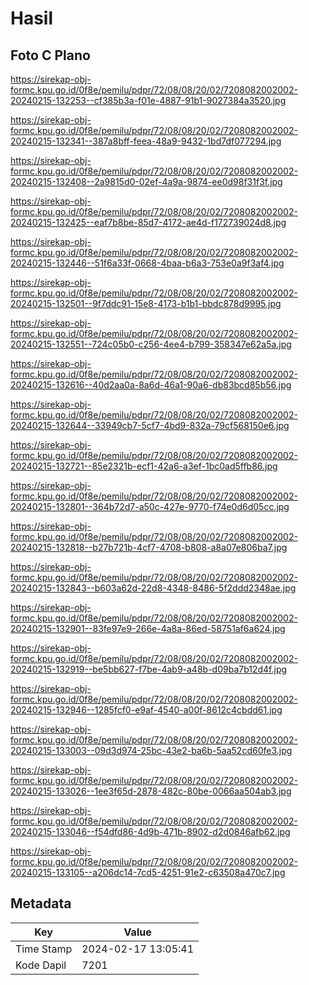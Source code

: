 # Hasil

## Foto C Plano

https://sirekap-obj-formc.kpu.go.id/0f8e/pemilu/pdpr/72/08/08/20/02/7208082002002-20240215-132253--cf385b3a-f01e-4887-91b1-9027384a3520.jpg

https://sirekap-obj-formc.kpu.go.id/0f8e/pemilu/pdpr/72/08/08/20/02/7208082002002-20240215-132341--387a8bff-feea-48a9-9432-1bd7df077294.jpg

https://sirekap-obj-formc.kpu.go.id/0f8e/pemilu/pdpr/72/08/08/20/02/7208082002002-20240215-132408--2a9815d0-02ef-4a9a-9874-ee0d98f31f3f.jpg

https://sirekap-obj-formc.kpu.go.id/0f8e/pemilu/pdpr/72/08/08/20/02/7208082002002-20240215-132425--eaf7b8be-85d7-4172-ae4d-f172739024d8.jpg

https://sirekap-obj-formc.kpu.go.id/0f8e/pemilu/pdpr/72/08/08/20/02/7208082002002-20240215-132446--51f6a33f-0668-4baa-b6a3-753e0a9f3af4.jpg

https://sirekap-obj-formc.kpu.go.id/0f8e/pemilu/pdpr/72/08/08/20/02/7208082002002-20240215-132501--9f7ddc91-15e8-4173-b1b1-bbdc878d9995.jpg

https://sirekap-obj-formc.kpu.go.id/0f8e/pemilu/pdpr/72/08/08/20/02/7208082002002-20240215-132551--724c05b0-c256-4ee4-b799-358347e62a5a.jpg

https://sirekap-obj-formc.kpu.go.id/0f8e/pemilu/pdpr/72/08/08/20/02/7208082002002-20240215-132616--40d2aa0a-8a6d-46a1-90a6-db83bcd85b56.jpg

https://sirekap-obj-formc.kpu.go.id/0f8e/pemilu/pdpr/72/08/08/20/02/7208082002002-20240215-132644--33949cb7-5cf7-4bd9-832a-79cf568150e6.jpg

https://sirekap-obj-formc.kpu.go.id/0f8e/pemilu/pdpr/72/08/08/20/02/7208082002002-20240215-132721--85e2321b-ecf1-42a6-a3ef-1bc0ad5ffb86.jpg

https://sirekap-obj-formc.kpu.go.id/0f8e/pemilu/pdpr/72/08/08/20/02/7208082002002-20240215-132801--364b72d7-a50c-427e-9770-f74e0d6d05cc.jpg

https://sirekap-obj-formc.kpu.go.id/0f8e/pemilu/pdpr/72/08/08/20/02/7208082002002-20240215-132818--b27b721b-4cf7-4708-b808-a8a07e806ba7.jpg

https://sirekap-obj-formc.kpu.go.id/0f8e/pemilu/pdpr/72/08/08/20/02/7208082002002-20240215-132843--b603a62d-22d8-4348-8486-5f2ddd2348ae.jpg

https://sirekap-obj-formc.kpu.go.id/0f8e/pemilu/pdpr/72/08/08/20/02/7208082002002-20240215-132901--83fe97e9-266e-4a8a-86ed-58751af6a624.jpg

https://sirekap-obj-formc.kpu.go.id/0f8e/pemilu/pdpr/72/08/08/20/02/7208082002002-20240215-132919--be5bb627-f7be-4ab9-a48b-d09ba7b12d4f.jpg

https://sirekap-obj-formc.kpu.go.id/0f8e/pemilu/pdpr/72/08/08/20/02/7208082002002-20240215-132946--1285fcf0-e9af-4540-a00f-8612c4cbdd61.jpg

https://sirekap-obj-formc.kpu.go.id/0f8e/pemilu/pdpr/72/08/08/20/02/7208082002002-20240215-133003--09d3d974-25bc-43e2-ba6b-5aa52cd60fe3.jpg

https://sirekap-obj-formc.kpu.go.id/0f8e/pemilu/pdpr/72/08/08/20/02/7208082002002-20240215-133026--1ee3f65d-2878-482c-80be-0066aa504ab3.jpg

https://sirekap-obj-formc.kpu.go.id/0f8e/pemilu/pdpr/72/08/08/20/02/7208082002002-20240215-133046--f54dfd86-4d9b-471b-8902-d2d0846afb62.jpg

https://sirekap-obj-formc.kpu.go.id/0f8e/pemilu/pdpr/72/08/08/20/02/7208082002002-20240215-133105--a206dc14-7cd5-4251-91e2-c63508a470c7.jpg


## Metadata

| Key        | Value               |
| ---------- | ------------------- |
| Time Stamp | 2024-02-17 13:05:41 |
| Kode Dapil | 7201                |



